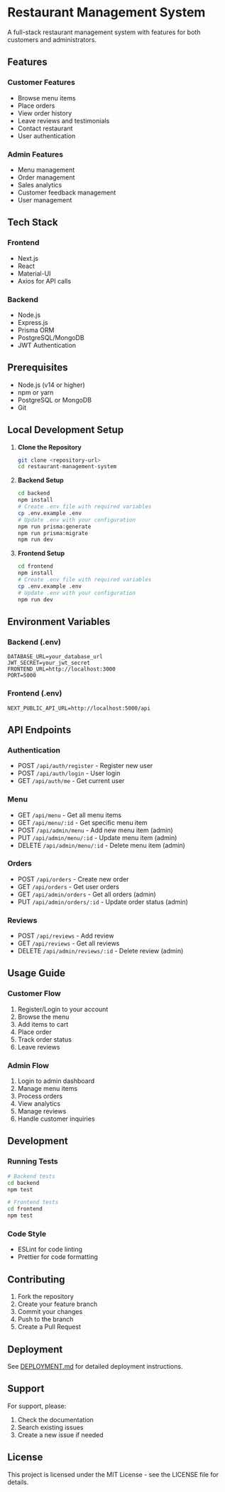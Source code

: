 # Restaurant Management System

A full-stack restaurant management system with features for both customers and administrators.

## Features

### Customer Features
- Browse menu items
- Place orders
- View order history
- Leave reviews and testimonials
- Contact restaurant
- User authentication

### Admin Features
- Menu management
- Order management
- Sales analytics
- Customer feedback management
- User management

## Tech Stack

### Frontend
- Next.js
- React
- Material-UI
- Axios for API calls

### Backend
- Node.js
- Express.js
- Prisma ORM
- PostgreSQL/MongoDB
- JWT Authentication

## Prerequisites

- Node.js (v14 or higher)
- npm or yarn
- PostgreSQL or MongoDB
- Git

## Local Development Setup

1. **Clone the Repository**
   ```bash
   git clone <repository-url>
   cd restaurant-management-system
   ```

2. **Backend Setup**
   ```bash
   cd backend
   npm install
   # Create .env file with required variables
   cp .env.example .env
   # Update .env with your configuration
   npm run prisma:generate
   npm run prisma:migrate
   npm run dev
   ```

3. **Frontend Setup**
   ```bash
   cd frontend
   npm install
   # Create .env file with required variables
   cp .env.example .env
   # Update .env with your configuration
   npm run dev
   ```

## Environment Variables

### Backend (.env)
```
DATABASE_URL=your_database_url
JWT_SECRET=your_jwt_secret
FRONTEND_URL=http://localhost:3000
PORT=5000
```

### Frontend (.env)
```
NEXT_PUBLIC_API_URL=http://localhost:5000/api
```

## API Endpoints

### Authentication
- POST `/api/auth/register` - Register new user
- POST `/api/auth/login` - User login
- GET `/api/auth/me` - Get current user

### Menu
- GET `/api/menu` - Get all menu items
- GET `/api/menu/:id` - Get specific menu item
- POST `/api/admin/menu` - Add new menu item (admin)
- PUT `/api/admin/menu/:id` - Update menu item (admin)
- DELETE `/api/admin/menu/:id` - Delete menu item (admin)

### Orders
- POST `/api/orders` - Create new order
- GET `/api/orders` - Get user orders
- GET `/api/admin/orders` - Get all orders (admin)
- PUT `/api/admin/orders/:id` - Update order status (admin)

### Reviews
- POST `/api/reviews` - Add review
- GET `/api/reviews` - Get all reviews
- DELETE `/api/admin/reviews/:id` - Delete review (admin)

## Usage Guide

### Customer Flow
1. Register/Login to your account
2. Browse the menu
3. Add items to cart
4. Place order
5. Track order status
6. Leave reviews

### Admin Flow
1. Login to admin dashboard
2. Manage menu items
3. Process orders
4. View analytics
5. Manage reviews
6. Handle customer inquiries

## Development

### Running Tests
```bash
# Backend tests
cd backend
npm test

# Frontend tests
cd frontend
npm test
```

### Code Style
- ESLint for code linting
- Prettier for code formatting

## Contributing

1. Fork the repository
2. Create your feature branch
3. Commit your changes
4. Push to the branch
5. Create a Pull Request

## Deployment

See [DEPLOYMENT.md](DEPLOYMENT.md) for detailed deployment instructions.

## Support

For support, please:
1. Check the documentation
2. Search existing issues
3. Create a new issue if needed

## License

This project is licensed under the MIT License - see the LICENSE file for details. 